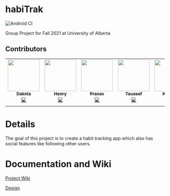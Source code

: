 # habiTrak

![Android CI](https://github.com/CMPUT301F21T34/HabiTrak/workflows/Android%20CI/badge.svg)

Group Project for Fall 2021 at University of Alberta



## Contributors

<table>
<tr>
  <td align="center"><a href="https://github.com/DakotaKry"><img src="https://avatars.githubusercontent.com/u/9602227?v=4?s=100" width="100px;" alt=""/><br /><sub><b>Dakota</b></sub></a><br /><a href="https://github.com/CMPUT301F21T34/HabiTrak/commits?author=DakotaKry" title="Code">💻</a></td>
  
  <td align="center"><a href="https://github.com/HenryVu27"><img src="https://avatars.githubusercontent.com/u/77964111?v=4?s=100" width="100px;" alt=""/><br /><sub><b>Henry</b></sub></a><br /><a href="https://github.com/CMPUT301F21T34/HabiTrak/commits?author=HenryVu27" title="Code">💻</a></td>
  
  <td align="center"><a href="https://github.com/nav-28"><img src="https://avatars.githubusercontent.com/u/54973703?v=4?s=100" width="100px;" alt=""/><br /><sub><b>Pranav</b></sub></a><br /><a href="https://github.com/CMPUT301F21T34/HabiTrak/commits?author=nav-28" title="Code">💻</a></td>
  
  <td align="center"><a href="https://github.com/TauseefNafeeFattah"><img src="https://avatars.githubusercontent.com/u/57330415?v=4?s=100" width="100px;" alt=""/><br /><sub><b>Tauseef</b></sub></a><br /><a href="https://github.com/CMPUT301F21T34/HabiTrak/commits?author=TauseefNafeeFattah" title="Code">💻</a></td>
  
  <td align="center"><a href="https://github.com/shellbertt"><img src="https://avatars.githubusercontent.com/u/25762930?v=4?s=100" width="100px;" alt=""/><br /><sub><b>Kaaden</b></sub></a><br /><a href="https://github.com/CMPUT301F21T34/HabiTrak/commits?author=shellbertt" title="Code">💻</a></td>
  
  <td align="center"><a href="https://github.com/rajabi9511"><img src="https://avatars.githubusercontent.com/u/91639650?v=4?s=100" width="100px;" alt=""/><br /><sub><b>Aron</b></sub></a><br /><a href="https://github.com/CMPUT301F21T34/HabiTrak/commits?author=rajabi9511" title="Code">💻</a></td>
  
  
</tr>
</table>


# Details

The goal of this project is to create a habit tracking app which also has social features like following other users.


# Documentation and Wiki

[Project Wiki](https://github.com/CMPUT301F21T34/HabiTrak/wiki)

[Design](https://github.com/CMPUT301F21T34/HabiTrak/wiki/Design)
